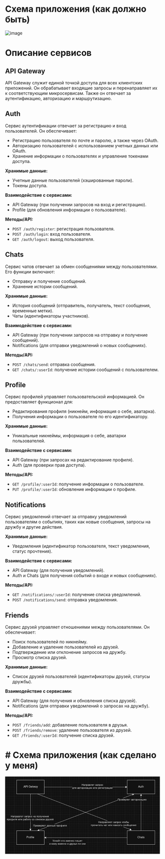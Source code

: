 # Схема приложения (как должно быть)

![image](https://github.com/user-attachments/assets/ae797881-aaf6-41c9-bd4f-14c87c7e6c29)

# Описание сервисов

## API Gateway
API Gateway служит единой точкой доступа для всех клиентских приложений. Он обрабатывает входящие запросы и перенаправляет их к соответствующим микросервисам. Также он отвечает за аутентификацию, авторизацию и маршрутизацию.

## Auth
Сервис аутентификации отвечает за регистрацию и вход пользователей. Он обеспечивает:
- Регистрацию пользователя по почте и паролю, а также через OAuth.
- Авторизацию пользователей с использованием учетных данных или OAuth.
- Хранение информации о пользователях и управление токенами доступа.
  
**Хранимые данные:**
- Учетные данные пользователей (хэшированные пароли).
- Токены доступа.

**Взаимодействие с сервисами:**
- API Gateway (при получении запросов на вход и регистрацию).
- Profile (для обновления информации о пользователе).

**Методы/API:**
- `POST /auth/register`: регистрация пользователя.
- `POST /auth/login`: вход пользователя.
- `GET /auth/logout`: выход пользователя.

## Chats
Сервис чатов отвечает за обмен сообщениями между пользователями. Его функции включают:
- Отправку и получение сообщений.
- Хранение истории сообщений.

**Хранимые данные:**
- История сообщений (отправитель, получатель, текст сообщения, временные метки).
- Чаты (идентификаторы участников).

**Взаимодействие с сервисами:**
- API Gateway (при получении запросов на отправку и получение сообщений).
- Notifications (для отправки уведомлений о новых сообщениях).

**Методы/API:**
- `POST /chats/send`: отправка сообщения.
- `GET /chats/:userId`: получение истории сообщений с пользователем.

## Profile
Сервис профилей управляет пользовательской информацией. Он предоставляет функционал для:
- Редактирования профиля (никнейм, информация о себе, аватарка).
- Получения информации о пользователе по его идентификатору.

**Хранимые данные:**
- Уникальные никнеймы, информация о себе, аватарки пользователей.

**Взаимодействие с сервисами:**
- API Gateway (при запросах на редактирование профиля).
- Auth (для проверки прав доступа).

**Методы/API:**
- `GET /profile/:userId`: получение информации о пользователе.
- `PUT /profile/:userId`: обновление информации о профиле.

## Notifications
Сервис уведомлений отвечает за отправку уведомлений пользователям о событиях, таких как новые сообщения, запросы на дружбу и другие действия.

**Хранимые данные:**
- Уведомления (идентификатор пользователя, текст уведомления, статус прочтения).

**Взаимодействие с сервисами:**
- API Gateway (для получения уведомлений).
- Auth и Chats (для получения событий о входе и новых сообщениях).

**Методы/API:**
- `GET /notifications/:userId`: получение списка уведомлений.
- `POST /notifications/send`: отправка уведомления.

## Friends
Сервис друзей управляет отношениями между пользователями. Он обеспечивает:
- Поиск пользователей по никнейму.
- Добавление и удаление пользователей из друзей.
- Подтверждение или отклонение запросов на дружбу.
- Просмотр списка друзей.

**Хранимые данные:**
- Список друзей пользователей (идентификаторы друзей, статусы дружбы).

**Взаимодействие с сервисами:**
- API Gateway (для получения и обновления списка друзей).
- Notifications (для отправки уведомлений о запросах на дружбу).

**Методы/API:**
- `POST /friends/add`: добавление пользователя в друзья.
- `POST /friends/remove`: удаление пользователя из друзей.
- `GET /friends/:userId`: получение списка друзей.

# # Схема приложения (как сделано у меня)
![img.png](img.png)